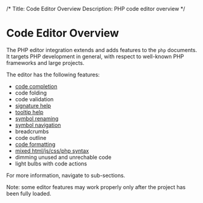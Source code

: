 /*
Title: Code Editor Overview
Description: PHP code editor overview
*/

# Code Editor Overview

The PHP editor integration extends and adds features to the `php` documents. It targets PHP development in general, with respect to well-known PHP frameworks and large projects.

The editor has the following features:

- [code completion](completion.md)
- code folding
- code validation
- [signature help](signature.md)
- [tooltip help](tooltips.md)
- [symbol renaming](refactoring.md)
- [symbol navigation](navigation.md)
- breadcrumbs
- code outline
- [code formatting](formatting.md)
- [mixed html/js/css/php syntax](html-js-css.md)
- dimming unused and unrechable code
- light bulbs with code actions

For more information, navigate to sub-sections.

Note: some editor features may work properly only after the project has been fully loaded.
